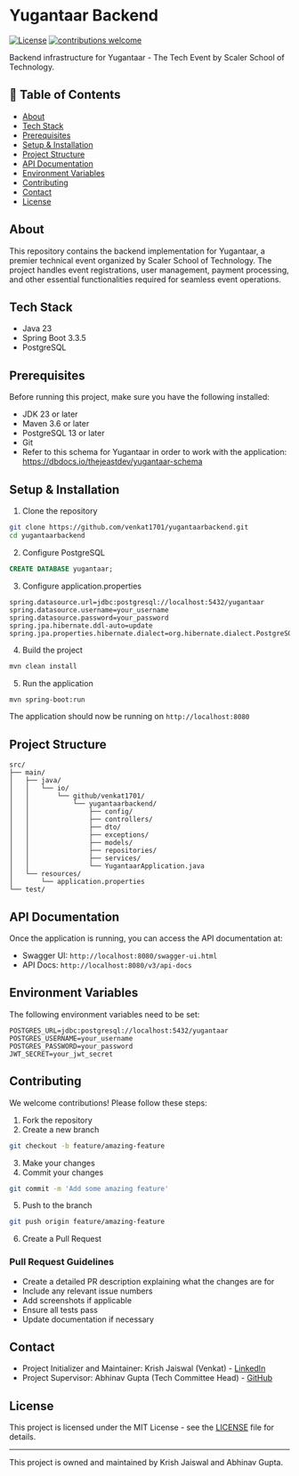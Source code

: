 # Yugantaar Backend

[![License](https://img.shields.io/badge/License-MIT-blue.svg)](LICENSE)
[![contributions welcome](https://img.shields.io/badge/contributions-welcome-brightgreen.svg?style=flat)](https://github.com/venkat1701/yugantaarbackend/issues)

Backend infrastructure for Yugantaar - The Tech Event by Scaler School of Technology.

## 📖 Table of Contents
- [About](#about)
- [Tech Stack](#tech-stack)
- [Prerequisites](#prerequisites)
- [Setup & Installation](#setup--installation)
- [Project Structure](#project-structure)
- [API Documentation](#api-documentation)
- [Environment Variables](#environment-variables)
- [Contributing](#contributing)
- [Contact](#contact)
- [License](#license)

## About
This repository contains the backend implementation for Yugantaar, a premier technical event organized by Scaler School of Technology. The project handles event registrations, user management, payment processing, and other essential functionalities required for seamless event operations.

## Tech Stack
- Java 23
- Spring Boot 3.3.5
- PostgreSQL

## Prerequisites
Before running this project, make sure you have the following installed:
- JDK 23 or later
- Maven 3.6 or later
- PostgreSQL 13 or later
- Git
- Refer to this schema for Yugantaar in order to work with the application: https://dbdocs.io/thejeastdev/yugantaar-schema

## Setup & Installation

1. Clone the repository
```bash
git clone https://github.com/venkat1701/yugantaarbackend.git
cd yugantaarbackend
```

2. Configure PostgreSQL
```sql
CREATE DATABASE yugantaar;
```

3. Configure application.properties
```properties
spring.datasource.url=jdbc:postgresql://localhost:5432/yugantaar
spring.datasource.username=your_username
spring.datasource.password=your_password
spring.jpa.hibernate.ddl-auto=update
spring.jpa.properties.hibernate.dialect=org.hibernate.dialect.PostgreSQLDialect
```

4. Build the project
```bash
mvn clean install
```

5. Run the application
```bash
mvn spring-boot:run
```

The application should now be running on `http://localhost:8080`

## Project Structure
```
src/
├── main/
│   ├── java/
│   │   └── io/
│   │       └── github/venkat1701/
│   │           └── yugantaarbackend/
│   │               ├── config/
│   │               ├── controllers/
│   │               ├── dto/
│   │               ├── exceptions/
│   │               ├── models/
│   │               ├── repositories/
│   │               ├── services/
│   │               └── YugantaarApplication.java
│   └── resources/
│       └── application.properties
└── test/
```

## API Documentation
Once the application is running, you can access the API documentation at:
- Swagger UI: `http://localhost:8080/swagger-ui.html`
- API Docs: `http://localhost:8080/v3/api-docs`

## Environment Variables
The following environment variables need to be set:
```
POSTGRES_URL=jdbc:postgresql://localhost:5432/yugantaar
POSTGRES_USERNAME=your_username
POSTGRES_PASSWORD=your_password
JWT_SECRET=your_jwt_secret
```

## Contributing
We welcome contributions! Please follow these steps:

1. Fork the repository
2. Create a new branch
```bash
git checkout -b feature/amazing-feature
```
3. Make your changes
4. Commit your changes
```bash
git commit -m 'Add some amazing feature'
```
5. Push to the branch
```bash
git push origin feature/amazing-feature
```
6. Create a Pull Request

### Pull Request Guidelines
- Create a detailed PR description explaining what the changes are for
- Include any relevant issue numbers
- Add screenshots if applicable
- Ensure all tests pass
- Update documentation if necessary

## Contact
- Project Initializer and Maintainer: Krish Jaiswal (Venkat) - [LinkedIn](https://linkedin.com/in/jaiswal-krish)
- Project Supervisor: Abhinav Gupta (Tech Committee Head) - [GitHub](https://github.com/abhinavgupta-de)

## License
This project is licensed under the MIT License - see the [LICENSE](LICENSE) file for details.

---
This project is owned and maintained by Krish Jaiswal and Abhinav Gupta.
